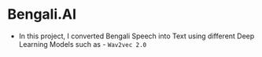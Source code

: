 # Bengali.AI

* In this project, I converted Bengali Speech into Text using different Deep Learning Models such as - `Wav2vec 2.0`

